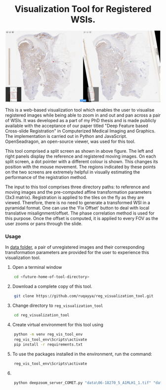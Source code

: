 <h1 align="center">Visualization Tool for Registered WSIs.</h1>
<p align="center">
  <img src="https://github.com/ruqayya/reg_visualization_tool/blob/main/doc/interface_snapshot.png">
</p>

This is a web-based visualization tool which enables the user to visualise registered images while being able to zoom in and out and pan across a pair of WSIs. It was developed as a part of my PhD thesis and is made publicly available with the acceptance of our paper titled "Deep Feature based Cross-slide Registration" in Computerized Medical Imaging and Graphics. The implementation is carried out in Python and JavaScript. OpenSeadragon, an open-source viewer, was used for this tool.

This tool comprised a split screen as shown in above figure. The left and right panels display the reference and registered moving images. On each split screen, a dot pointer with a different colour is shown. This changes its position with the mouse movement. The regions indicated by these points on the two screens are extremely helpful in visually estimating the performance of the registration method. 

The input to this tool comprises three directory paths: to reference and moving images and the pre-computed affine transformation parameters (3x3 matrix). Registration is applied to the tiles on the fly as they are viewed. Therefore, there is no need to generate a transformed WSI in a pyramidal format. One can use the 'Fix Offset' button to deal with local translative misalignment/offset. The phase correlation method is used for this purpose. Once the offset is computed, it is applied to every FOV as the user zooms or pans through the slide.

### Usage

In [data folder](https://github.com/ruqayya/reg_visualization_tool/tree/main/data), a pair of unregistered images and their corresponding transformation parameters are provided for the user to experience this visualization tool. 

1. Open a terminal window<br/>

```sh
    cd <future-home-of-tool-directory>
```

2. Download a complete copy of this tool.

```sh
    git clone https://github.com/ruqayya/reg_visualization_tool.git
```

3. Change directory to `reg_visualization_tool`

```sh
    cd reg_visualization_tool
```

4. Create virtual environment for this tool using

```sh
    python -m venv reg_vis_tool_env
    reg_vis_tool_env\Scripts\activate
    pip install -r requirements.txt
```
5. To use the packages installed in the environment, run the command:

```sh
    reg_vis_tool_env\Scripts\activate 
```
6. 
```sh
    python deepzoom_server_COMET.py "data\06-18270_5_A1MLH1_1.tif" "data\06-18270_5_A1MSH2_1.tif" "data\transform_matrix.npy"
```
